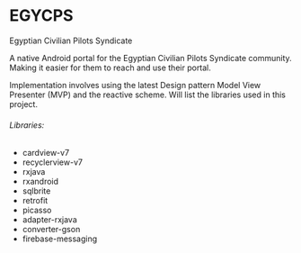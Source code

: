 # EGYCPS
Egyptian Civilian Pilots Syndicate

A native Android portal for the Egyptian Civilian Pilots Syndicate community. Making it easier for them to reach and use their portal.

Implementation involves using the latest Design pattern Model View Presenter (MVP) and the reactive scheme. Will list the libraries used in this project.

###### Libraries:
- cardview-v7
- recyclerview-v7
- rxjava
- rxandroid
- sqlbrite
- retrofit
- picasso
- adapter-rxjava
- converter-gson
- firebase-messaging
